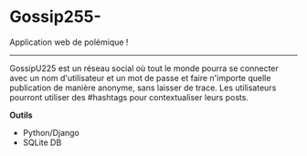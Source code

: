 # Gossip255-
Application web de polémique !

---

GossipU225 est un réseau social où tout le monde pourra se connecter avec un nom d'utilisateur et un mot de passe et faire n'importe quelle publication de manière anonyme, sans laisser de trace. Les utilisateurs pourront utiliser des #hashtags pour contextualiser leurs posts.  


**Outils**
- Python/Django
- SQLite DB
